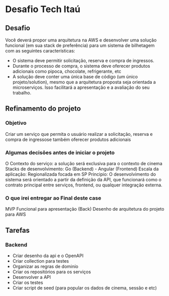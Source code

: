# Desafio Tech Itaú

## Desafio

Você deverá propor uma arquitetura na AWS e desenvolver uma solução funcional (em sua stack de preferência) para um sistema de bilhetagem com as seguintes características:

- O sistema deve permitir solicitação, reserva e compra de ingressos.
- Durante o processo de compra, o sistema deve oferecer produtos adicionais como pipoca, chocolate, refrigerante, etc
- A solução deve conter uma única base de código (um único projeto/solution), mesmo que a arquitetura proposta seja orientada a microserviços. Isso facilitará a apresentação e a avaliação do seu trabalho.

## Refinamento do projeto

### Objetivo
Criar um serviço que permita o usuário realizar a solicitação, reserva e compra de ingressose também oferecer produtos adicionais

### Algumas decisões antes de iniciar o projeto

O Contexto do serviço: a solução será exclusiva para o contexto de cinema
Stacks de desenvolvimento: Go (Backend) - Angular (Frontend)
Escala da aplicação: Regionalizada focada em SP
Principio: O desenvolvimento do sistema será orientado a partir da definição da API, que funcionará como o contrato principal entre serviços, frontend, ou qualquer integração externa.

### O que irei entregar ao Final deste case

MVP Funcional para apresentação (Back)
Desenho de arquitetura do projeto para AWS


## Tarefas

### Backend

- Criar desenho da api e o OpenAPI
- Criar collection para testes
- Organizar as regras de dominío
- Criar os repositórios para os serviços
- Desenvolver a API
- Criar os testes
- Criar script de seed (para popular os dados de cinema, sessão e etc)
